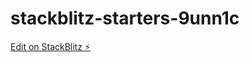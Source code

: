 # stackblitz-starters-9unn1c

[Edit on StackBlitz ⚡️](https://stackblitz.com/edit/stackblitz-starters-9unn1c)